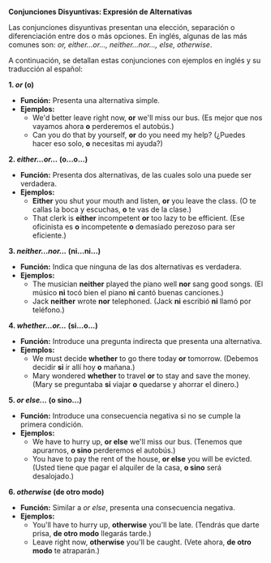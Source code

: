 

**Conjunciones Disyuntivas: Expresión de Alternativas**

Las conjunciones disyuntivas presentan una elección, separación o diferenciación entre dos o más opciones. En inglés, algunas de las más comunes son: *or, either...or..., neither...nor..., else, otherwise*.

A continuación, se detallan estas conjunciones con ejemplos en inglés y su traducción al español:

**1. *or* (o)**

*   **Función:** Presenta una alternativa simple.
*   **Ejemplos:**
    *   We'd better leave right now, **or** we'll miss our bus. (Es mejor que nos vayamos ahora **o** perderemos el autobús.)
    *   Can you do that by yourself, **or** do you need my help? (¿Puedes hacer eso solo, **o** necesitas mi ayuda?)

**2. *either...or...* (o...o...)**

*   **Función:** Presenta dos alternativas, de las cuales solo una puede ser verdadera.
*   **Ejemplos:**
    *   **Either** you shut your mouth and listen, **or** you leave the class. (O te callas la boca y escuchas, **o** te vas de la clase.)
    *   That clerk is **either** incompetent **or** too lazy to be efficient. (Ese oficinista es **o** incompetente **o** demasiado perezoso para ser eficiente.)

**3. *neither...nor...* (ni...ni...)**

*   **Función:** Indica que ninguna de las dos alternativas es verdadera.
*   **Ejemplos:**
    *   The musician **neither** played the piano well **nor** sang good songs. (El músico **ni** tocó bien el piano **ni** cantó buenas canciones.)
    *   Jack **neither** wrote **nor** telephoned. (Jack **ni** escribió **ni** llamó por teléfono.)

**4. *whether...or...* (si...o...)**

*   **Función:** Introduce una pregunta indirecta que presenta una alternativa.
*   **Ejemplos:**
    *   We must decide **whether** to go there today **or** tomorrow. (Debemos decidir **si** ir allí hoy **o** mañana.)
    *   Mary wondered **whether** to travel **or** to stay and save the money. (Mary se preguntaba **si** viajar **o** quedarse y ahorrar el dinero.)

**5. *or else...* (o sino...)**

*   **Función:**  Introduce una consecuencia negativa si no se cumple la primera condición.
*   **Ejemplos:**
    *   We have to hurry up, **or else** we'll miss our bus. (Tenemos que apurarnos, **o sino** perderemos el autobús.)
    *   You have to pay the rent of the house, **or else** you will be evicted. (Usted tiene que pagar el alquiler de la casa, **o sino** será desalojado.)

**6. *otherwise* (de otro modo)**

*   **Función:** Similar a *or else*, presenta una consecuencia negativa.
*   **Ejemplos:**
    *   You'll have to hurry up, **otherwise** you'll be late. (Tendrás que darte prisa, **de otro modo** llegarás tarde.)
    *   Leave right now, **otherwise** you'll be caught. (Vete ahora, **de otro modo** te atraparán.)

